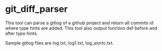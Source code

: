 # git_diff_parser

This tool can parse a gitlog of a github project and return all commits id where type hints are added. 
This tool also output function def before and after type hints. 

Sample gitlog files are log.txt, log1.txt, log_aiortc.txt.
